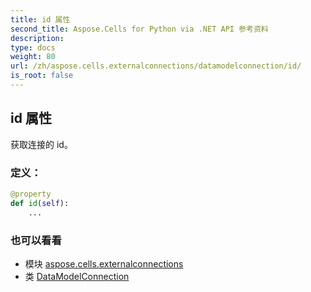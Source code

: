 ```yaml
---
title: id 属性
second_title: Aspose.Cells for Python via .NET API 参考资料
description:
type: docs
weight: 80
url: /zh/aspose.cells.externalconnections/datamodelconnection/id/
is_root: false
---
```

## id 属性

获取连接的 id。
### 定义：
```python
@property
def id(self):
    ...
```

### 也可以看看
* 模块 [aspose.cells.externalconnections](../../)
* 类 [DataModelConnection](/cells/python-net/zh/aspose.cells.externalconnections/datamodelconnection)
